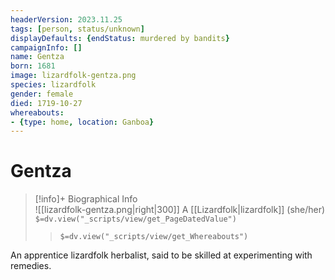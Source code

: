```yaml
---
headerVersion: 2023.11.25
tags: [person, status/unknown]
displayDefaults: {endStatus: murdered by bandits}
campaignInfo: []
name: Gentza
born: 1681
image: lizardfolk-gentza.png
species: lizardfolk
gender: female
died: 1719-10-27
whereabouts:
- {type: home, location: Ganboa}
---
```

# Gentza
>[!info]+ Biographical Info  
> ![[lizardfolk-gentza.png|right|300]]  A [[Lizardfolk|lizardfolk]] (she/her)  
> `$=dv.view("_scripts/view/get_PageDatedValue")`  
>> `$=dv.view("_scripts/view/get_Whereabouts")`

An apprentice lizardfolk herbalist, said to be skilled at experimenting with remedies.
